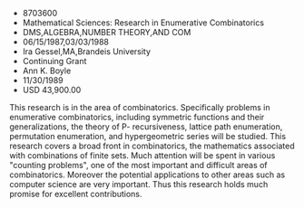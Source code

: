 
* 8703600
* Mathematical Sciences: Research in Enumerative Combinatorics
* DMS,ALGEBRA,NUMBER THEORY,AND COM
* 06/15/1987,03/03/1988
* Ira Gessel,MA,Brandeis University
* Continuing Grant
* Ann K. Boyle
* 11/30/1989
* USD 43,900.00

This research is in the area of combinatorics. Specifically problems in
enumerative combinatorics, including symmetric functions and their
generalizations, the theory of P- recursiveness, lattice path enumeration,
permutation enumeration, and hypergeometric series will be studied. This
research covers a broad front in combinatorics, the mathematics associated with
combinations of finite sets. Much attention will be spent in various "counting
problems", one of the most important and difficult areas of combinatorics.
Moreover the potential applications to other areas such as computer science are
very important. Thus this research holds much promise for excellent
contributions.
